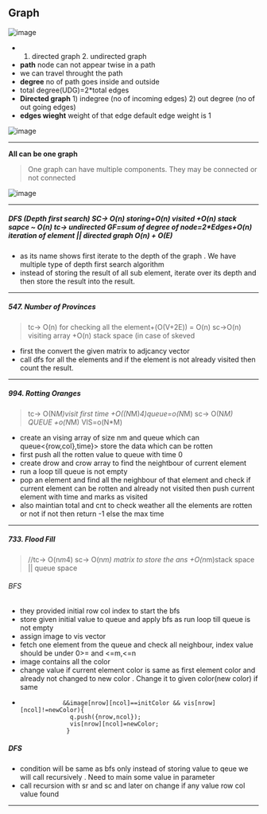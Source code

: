 ## Graph
![image](https://user-images.githubusercontent.com/52101117/216118438-bc113ad4-48b0-4c0d-a3bf-96e212de0798.png)

* 1. directed graph 2. undirected graph
* **path** node can not appear twise in a path
* we can travel throught the path
* **degree** no of path goes inside and outside
* total degree(UDG)=2*total edges
* **Directed graph** 1) indegree (no of incoming edges) 2) out degree (no of out going edges)
* **edges wieght** weight of that edge default edge weight is 1

![image](https://user-images.githubusercontent.com/52101117/217024532-f69a7387-639b-4903-af56-d3da55e0a8af.png)

--------------------------------------------------------------------------------------------------------------------------------
**All can be one graph**
> One graph can have multiple components. They may be connected or not connected

![image](https://user-images.githubusercontent.com/52101117/217027105-44a57833-0a8d-4b4e-8082-0a280cc49bad.png)

--------------------------------------------------------------------------------------------------
##### DFS (Depth first search) SC-> O(n) storing+O(n) visited +O(n) stack sapce ~ O(n) tc-> undirected GF=sum of degree of node=2*Edges+O(n) iteration of element || directed graph O(n) + O(E)
* as its name shows first iterate to the depth of the graph . We have multiple type of depth first search algorithm
* instead of storing the result of all sub element, iterate over its depth and then store the result into the result.

--------------------------------------------------------------------------------------------------------------------------------------
##### 547. Number of Provinces   
> tc-> O(n) for checking all the element+(O(V+2E)) = O(n)
> sc->O(n) visiting array +O(n) stack space (in case of skeved 

* first the convert the given matrix to adjcancy vector
* call dfs for all the elements and if the element is not already visited then count the result.
--------------------------------------------------------------------------------------------------------------------------------------

##### 994. Rotting Oranges
 > tc->  O(N*M)visit first time +O((N*M)*4)queue=o(N*M)
 > sc-> O(N*M) QUEUE +o(N*M) VIS=o(N*M)
* create an vising array of size nm and queue which can queue<{row,col},time}> store the data which can be rotten
* first push all the rotten value to queue with time 0
* create drow and crow array to find the neightbour of current element
* run a loop till queue is not empty
* pop an element and find all the neighbour of that element and check if current element can be rotten and already not visited then push current element with time and marks as visited
* also maintian total and cnt to check weather all the elements are rotten or not if not then return -1 else the max time
--------------------------------------------------------------------------------------------------------------------------------------
##### 733. Flood Fill
> //tc-> O(n*m*4) sc-> O(n*m) matrix to store the ans +O(n*m)stack space || queue space
###### BFS
* they provided initial row col index to start the bfs
* store given initial value to queue and apply bfs as run loop till queue is not empty
* assign image to vis vector
* fetch one element from the queue and check all neighbour, index value should be under 0>= and <=m,<=n
* image contains all the color
* change value if current element color is same as first element color and already not changed to new color . Change it to given color(new color) if same
* ```` if(nrow>=0 && ncol>=0 && nrow<n &&ncol<m
              &&image[nrow][ncol]==initColor && vis[nrow][ncol]!=newColor){
                q.push({nrow,ncol});
                vis[nrow][ncol]=newColor;
               }
  ````
 ##### DFS
  * condition will be same as bfs only instead of storing value to qeue we will call recursively . Need to main some value in parameter
  * call recursion with sr and sc and later on change if any value row col value found
  --------------------------------------------------------------------------------------------------------------------------------------
                                          





